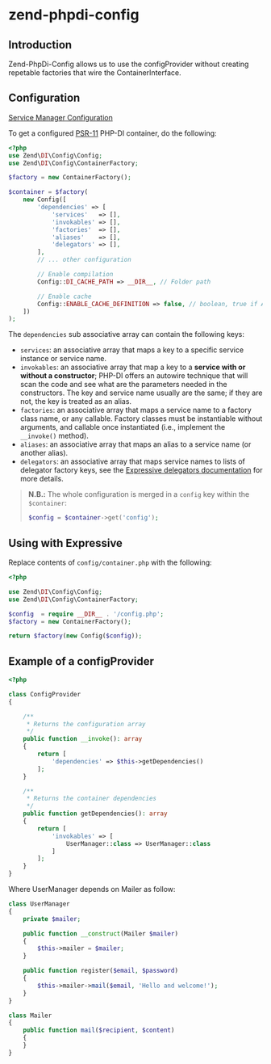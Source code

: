 # zend-phpdi-config

## Introduction
Zend-PhpDi-Config allows us to use the configProvider without creating repetable factories that wire
the ContainerInterface.

## Configuration

[Service Manager Configuration](https://docs.zendframework.com/zend-servicemanager/configuring-the-service-manager/)

To get a configured [PSR-11](http://www.php-fig.org/psr/psr-11/)
PHP-DI container, do the following:

```php
<?php
use Zend\DI\Config\Config;
use Zend\DI\Config\ContainerFactory;

$factory = new ContainerFactory();

$container = $factory(
    new Config([
        'dependencies' => [
            'services'   => [],
            'invokables' => [],
            'factories'  => [],
            'aliases'    => [],
            'delegators' => [],
        ],
        // ... other configuration

        // Enable compilation
        Config::DI_CACHE_PATH => __DIR__, // Folder path

        // Enable cache
        Config::ENABLE_CACHE_DEFINITION => false, // boolean, true if APCu is activated
    ])
);
```

The `dependencies` sub associative array can contain the following keys:

- `services`: an associative array that maps a key to a specific service instance or service name.
- `invokables`: an associative array that map a key to a **service with or without a constructor**;
  PHP-DI offers an autowire technique that will scan the code and see
  what are the parameters needed in the constructors.
  The key and service name usually are the same; if they are not, the key is
  treated as an alias.
- `factories`: an associative array that maps a service name to a factory class
  name, or any callable. Factory classes must be instantiable without arguments,
  and callable once instantiated (i.e., implement the `__invoke()` method).
- `aliases`: an associative array that maps an alias to a service name (or
  another alias).
- `delegators`: an associative array that maps service names to lists of
  delegator factory keys, see the
  [Expressive delegators documentation](https://docs.zendframework.com/zend-servicemanager/delegators/)
  for more details.

>**N.B.:** The whole configuration is merged in a `config` key within the `$container`:
>
>```php
>$config = $container->get('config');
>```

## Using with Expressive

Replace contents of `config/container.php` with the following:

```php
<?php

use Zend\DI\Config\Config;
use Zend\DI\Config\ContainerFactory;

$config  = require __DIR__ . '/config.php';
$factory = new ContainerFactory();

return $factory(new Config($config));
```

## Example of a configProvider
```php
<?php

class ConfigProvider
{

    /**
     * Returns the configuration array
     */
    public function __invoke(): array
    {
        return [
            'dependencies' => $this->getDependencies()
        ];
    }

    /**
     * Returns the container dependencies
     */
    public function getDependencies(): array
    {
        return [
            'invokables' => [
                UserManager::class => UserManager::class
            ]
        ];
    }
}
```

Where UserManager depends on Mailer as follow:
```php
class UserManager
{
    private $mailer;

    public function __construct(Mailer $mailer)
    {
        $this->mailer = $mailer;
    }

    public function register($email, $password)
    {
        $this->mailer->mail($email, 'Hello and welcome!');
    }
}

class Mailer
{
    public function mail($recipient, $content)
    {
    }
}

```


